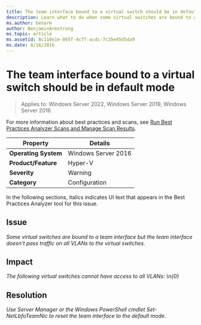 ```yaml
---
title: The team interface bound to a virtual switch should be in default mode
description: Learn what to do when some virtual switches are bound to a team interface but the team interface doesn't pass traffic on all VLANs to the virtual switches.
ms.author: benarm
author: BenjaminArmstrong
ms.topic: article
ms.assetid: 8c118e1e-865f-4cff-acdc-7c35e45d5da9
ms.date: 8/16/2016
---
```

# The team interface bound to a virtual switch should be in default mode

>Applies to: Windows Server 2022, Windows Server 2019, Windows Server 2016

For more information about best practices and scans, see [Run Best Practices Analyzer Scans and Manage Scan Results](/previous-versions/windows/it-pro/windows-server-2012-R2-and-2012/hh831400(v=ws.11)).

|Property|Details|
|-|-|
|**Operating System**|Windows Server 2016|
|**Product/Feature**|Hyper-V|
|**Severity**|Warning|
|**Category**|Configuration|

In the following sections, italics indicates UI text that appears in the Best Practices Analyzer tool for this issue.

## **Issue**
*Some virtual switches are bound to a team interface but the team interface doesn't pass traffic on all VLANs to the virtual switches.*

## **Impact**
*The following virtual switches cannot have access to all VLANs: \n{0}*

## **Resolution**
*Use Server Manager or the Windows PowerShell cmdlet Set-NetLbfoTeamNic to reset the team interface to the default mode.*
